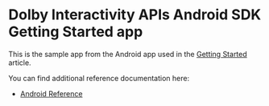 # Dolby Interactivity APIs Android SDK Getting Started app

This is the sample app from the Android app used in the [Getting Started](https://docs.dolby.io/interactivity/docs/getting-started-with-android) article. 

You can find additional reference documentation here:
- [Android Reference](https://docs.dolby.io/interactivity/docs/android-client-sdk-voxeetsdk)
